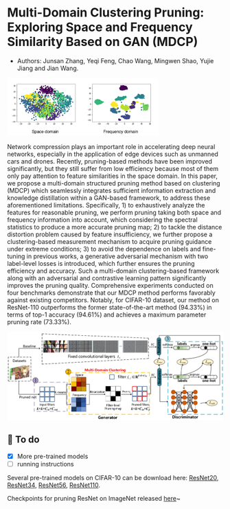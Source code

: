 # Multi-Domain Clustering Pruning: Exploring Space and Frequency Similarity Based on GAN (MDCP)
- Authors: Junsan Zhang, Yeqi Feng, Chao Wang, Mingwen Shao, Yujie Jiang and Jian Wang.

<p align="left">
  <img src="https://github.com/Oliiveralien/MDCP/blob/main/figs/new_teaser_page-0001.jpg" width="70%">
</p>


Network compression plays an important role in accelerating deep neural networks, especially in the application of edge devices such as unmanned cars and drones. Recently, pruning-based methods have been improved significantly, but they still suffer from low efficiency because most of them only pay attention to feature similarities in the space domain. In this paper, we propose a multi-domain structured pruning method based on clustering (MDCP) which seamlessly integrates sufficient information extraction and knowledge distillation within a GAN-based framework, to address these aforementioned limitations. Specifically, 1) to exhaustively analyze the features for reasonable pruning, we perform pruning taking both space and frequency information into account, which considering the spectral statistics to produce a more accurate pruning map; 2) to tackle the distance distortion problem caused by feature insufficiency, we further propose a clustering-based measurement mechanism to acquire pruning guidance under extreme conditions; 3) to avoid the dependence on labels and fine-tuning in previous works, a generative adversarial mechanism with two label-level losses is introduced, which further ensures the pruning efficiency and accuracy. Such a multi-domain clustering-based framework along with an adversarial and contrastive learning pattern significantly improves the pruning quality. Comprehensive experiments conducted on four benchmarks demonstrate that our MDCP method performs favorably against existing competitors. Notably, for CIFAR-10 dataset, our method on ResNet-110 outperforms the former state-of-the-art method (94.33%) in terms of top-1 accuracy (94.61%) and achieves a maximum parameter pruning rate (73.33%). 

![All text](https://github.com/Oliiveralien/MDCP/blob/main/figs/new_pic1_page-0001.jpg)

## <span id="todo">📌 To do</span>
- [x] More pre-trained models
- [ ] running instructions

Several pre-trained models on CIFAR-10 can be download here:
[ResNet20](https://drive.google.com/file/d/1-vy6OTjTDbWRIJSuxHAXPwxJ7I8KDQat/view?usp=sharing),
[ResNet34](https://drive.google.com/file/d/1BJvA9ausEdQrmGqYdwpiMyV8EqUzw5KG/view?usp=sharing),
[ResNet56](https://drive.google.com/file/d/1_f8cRv7GxzJamU_8H5ct6AcxMXE3CThM/view?usp=sharing),
[ResNet110](https://drive.google.com/file/d/1R8gl7Q18pIcHrxFkVGS-tYoR8LEfpxyz/view?usp=sharing).

Checkpoints for pruning ResNet on ImageNet released [here](https://drive.google.com/drive/folders/190-JUeH5RoOzcWXKS0UDzOK-jNGwqUk4?hl=zh-cn)~

